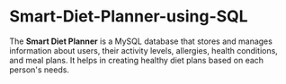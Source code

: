 # Smart-Diet-Planner-using-SQL
The **Smart Diet Planner** is a MySQL database that stores and manages information about users, their activity levels, allergies, health conditions, and meal plans.   It helps in creating healthy diet plans based on each person's needs.
